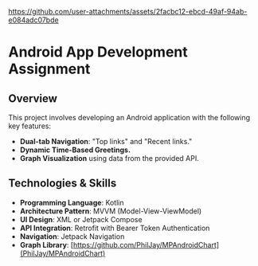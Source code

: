 
https://github.com/user-attachments/assets/2facbc12-ebcd-49af-94ab-e084adc07bde

# Android App Development Assignment

## Overview

This project involves developing an Android application with the following key features:

- **Dual-tab Navigation**: "Top links" and "Recent links."
- **Dynamic Time-Based Greetings.**
- **Graph Visualization** using data from the provided API.

## Technologies & Skills

- **Programming Language**: Kotlin
- **Architecture Pattern**: MVVM (Model-View-ViewModel)
- **UI Design**: XML or Jetpack Compose
- **API Integration**: Retrofit with Bearer Token Authentication
- **Navigation**: Jetpack Navigation
- **Graph Library**: [https://github.com/PhilJay/MPAndroidChart](PhilJay/MPAndroidChart)
